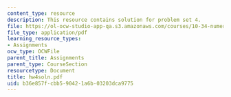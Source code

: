 ```yaml
---
content_type: resource
description: This resource contains solution for problem set 4.
file: https://ol-ocw-studio-app-qa.s3.amazonaws.com/courses/10-34-numerical-methods-applied-to-chemical-engineering-fall-2005/b36e857fcbb590421a6b03203dca9775_hw4soln.pdf
file_type: application/pdf
learning_resource_types:
- Assignments
ocw_type: OCWFile
parent_title: Assignments
parent_type: CourseSection
resourcetype: Document
title: hw4soln.pdf
uid: b36e857f-cbb5-9042-1a6b-03203dca9775
---
```

